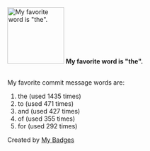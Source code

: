 <img src="https://my-badges.github.io/my-badges/favorite-word.png" alt="My favorite word is &quot;the&quot;." title="My favorite word is &quot;the&quot;." width="128">
<strong>My favorite word is &quot;the&quot;.</strong>
<br><br>

My favorite commit message words are:

1. the (used 1435 times)
2. to (used 471 times)
3. and (used 427 times)
4. of (used 355 times)
5. for (used 292 times)


Created by <a href="https://github.com/my-badges/my-badges">My Badges</a>